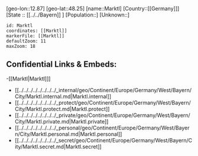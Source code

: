 ﻿---
location: [48.25,12.87]
mapzoom: [7,12] 
mapmarker: city 
type: City
tags:
- geo/City


SpocWebEntityId: 32318
isDeleted: false
confidential: public

---
[geo-lon::12.87]
[geo-lat::48.25]
[name::Marktl]
[Country::[[Germany]]]
[State :: [[../../Bayern]] ]
[Population::]
[Unknown::]


```leaflet
id: Marktl
coordinates: [[Marktl]]
markerFile: [[Marktl]]
defaultZoom: 11 
maxZoom: 18
```


## Confidential Links & Embeds: 
-[[Marktl|Marktl]]] 
- [[../../../../../../../../_internal/geo/Continent/Europe/Germany/West/Bayern/City/Marktl.internal.md|Marktl.internal]] 
- [[../../../../../../../../_protect/geo/Continent/Europe/Germany/West/Bayern/City/Marktl.protect.md|Marktl.protect]] 
- [[../../../../../../../../_private/geo/Continent/Europe/Germany/West/Bayern/City/Marktl.private.md|Marktl.private]] 
- [[../../../../../../../../_personal/geo/Continent/Europe/Germany/West/Bayern/City/Marktl.personal.md|Marktl.personal]] 
- [[../../../../../../../../_secret/geo/Continent/Europe/Germany/West/Bayern/City/Marktl.secret.md|Marktl.secret]] 
